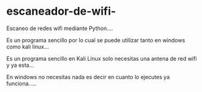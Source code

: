 # escaneador-de-wifi-
Escaneo de redes wifi mediante Python....   


Es un programa sencillo por lo cual se puede utilizar tanto en windows como kali linux...

Es un programa sencillo en Kali Linux solo necesitas una antena de red wifi y ya esta...

En windows no necesitas nada es decir en cuanto lo ejecutes ya funciona.....
